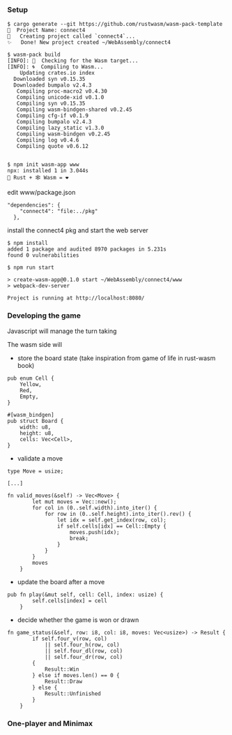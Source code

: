 
### Setup

```
$ cargo generate --git https://github.com/rustwasm/wasm-pack-template
🤷  Project Name: connect4
🔧   Creating project called `connect4`...
✨   Done! New project created ~/WebAssembly/connect4

$ wasm-pack build
[INFO]: 🎯  Checking for the Wasm target...
[INFO]: 🌀  Compiling to Wasm...
    Updating crates.io index
  Downloaded syn v0.15.35
  Downloaded bumpalo v2.4.3
   Compiling proc-macro2 v0.4.30
   Compiling unicode-xid v0.1.0
   Compiling syn v0.15.35
   Compiling wasm-bindgen-shared v0.2.45
   Compiling cfg-if v0.1.9
   Compiling bumpalo v2.4.3
   Compiling lazy_static v1.3.0
   Compiling wasm-bindgen v0.2.45
   Compiling log v0.4.6
   Compiling quote v0.6.12


$ npm init wasm-app www
npx: installed 1 in 3.044s
🦀 Rust + 🕸 Wasm = ❤
```

edit www/package.json

```
"dependencies": {
    "connect4": "file:../pkg"
  },
```

install the connect4 pkg and start the web server

```
$ npm install
added 1 package and audited 8970 packages in 5.231s
found 0 vulnerabilities

$ npm run start

> create-wasm-app@0.1.0 start ~/WebAssembly/connect4/www
> webpack-dev-server

Project is running at http://localhost:8080/  
```

### Developing the game

Javascript will manage the turn taking

The wasm side will

* store the board state (take inspiration from game of life in rust-wasm book)

```
pub enum Cell {
    Yellow,
    Red,
    Empty,
}

#[wasm_bindgen]
pub struct Board {
    width: u8,
    height: u8,
    cells: Vec<Cell>,
}
```

* validate a move 

```
type Move = usize;

[...]

fn valid_moves(&self) -> Vec<Move> {
        let mut moves = Vec::new();
        for col in (0..self.width).into_iter() {
            for row in (0..self.height).into_iter().rev() {
                let idx = self.get_index(row, col);
                if self.cells[idx] == Cell::Empty {
                    moves.push(idx);
                    break;
                }
            }
        }
        moves
    }
```

* update the board after a move

```
pub fn play(&mut self, cell: Cell, index: usize) {
        self.cells[index] = cell
    }
```

* decide whether the game is won or drawn

```
fn game_status(&self, row: i8, col: i8, moves: Vec<usize>) -> Result {
        if self.four_v(row, col)
            || self.four_h(row, col)
            || self.four_dl(row, col)
            || self.four_dr(row, col)
        {
            Result::Win
        } else if moves.len() == 0 {
            Result::Draw
        } else {
            Result::Unfinished
        }
    }
```

### One-player and Minimax
